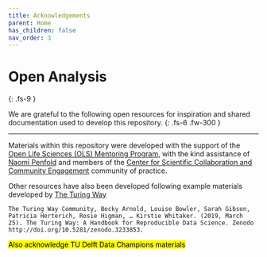 ```yaml
---
title: Acknowledgements
parent: Home
has_children: false
nav_order: 3
---
```


# Open Analysis
{: .fs-9 }

We are grateful to the following open resources for inspiration and shared documentation used to develop this repository. 
{: .fs-6 .fw-300 }

---

Materials within this repository were developed with the support of the [Open Life Sciences (OLS) Mentoring Program](https://openlifesci.org), with the kind assistance of [Naomi Penfold](https://github.com/npscience) and members of the [Center for Scientific Collaboration and Community Engagement](https://www.cscce.org) community of practice.

Other resources have also been developed following example materials developed by [The Turing Way](https://the-turing-way.netlify.app/welcome)

`The Turing Way Community, Becky Arnold, Louise Bowler, Sarah Gibson, Patricia Herterich, Rosie Higman, … Kirstie Whitaker. (2019, March 25). The Turing Way: A Handbook for Reproducible Data Science. Zenodo http://doi.org/10.5281/zenodo.3233853.`

<mark>Also acknowledge TU Delft Data Champions materials</mark>
